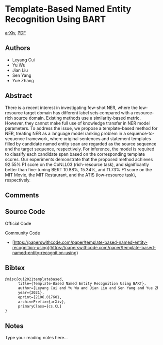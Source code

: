 
# Template-Based Named Entity Recognition Using BART

[arXiv](https://arxiv.org/abs/2106.01760), [PDF](https://arxiv.org/pdf/2106.01760.pdf)

## Authors

- Leyang Cui
- Yu Wu
- Jian Liu
- Sen Yang
- Yue Zhang

## Abstract

There is a recent interest in investigating few-shot NER, where the low-resource target domain has different label sets compared with a resource-rich source domain. Existing methods use a similarity-based metric. However, they cannot make full use of knowledge transfer in NER model parameters. To address the issue, we propose a template-based method for NER, treating NER as a language model ranking problem in a sequence-to-sequence framework, where original sentences and statement templates filled by candidate named entity span are regarded as the source sequence and the target sequence, respectively. For inference, the model is required to classify each candidate span based on the corresponding template scores. Our experiments demonstrate that the proposed method achieves 92.55% F1 score on the CoNLL03 (rich-resource task), and significantly better than fine-tuning BERT 10.88%, 15.34%, and 11.73% F1 score on the MIT Movie, the MIT Restaurant, and the ATIS (low-resource task), respectively.

## Comments



## Source Code

Official Code



Community Code

- [https://paperswithcode.com/paper/template-based-named-entity-recognition-using](https://paperswithcode.com/paper/template-based-named-entity-recognition-using)

## Bibtex

```tex
@misc{cui2021templatebased,
      title={Template-Based Named Entity Recognition Using BART}, 
      author={Leyang Cui and Yu Wu and Jian Liu and Sen Yang and Yue Zhang},
      year={2021},
      eprint={2106.01760},
      archivePrefix={arXiv},
      primaryClass={cs.CL}
}
```

## Notes

Type your reading notes here...

